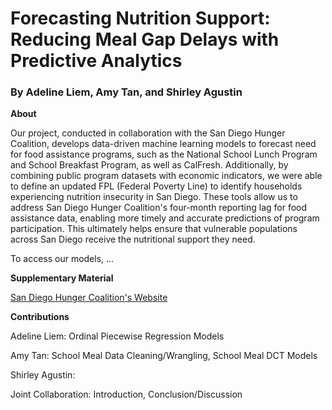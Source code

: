 # Forecasting Nutrition Support: Reducing Meal Gap Delays with Predictive Analytics

### By Adeline Liem, Amy Tan, and Shirley Agustin

**About**

Our project, conducted in collaboration with the San Diego Hunger Coalition, develops data-driven machine learning models to forecast need for food assistance programs, such as the National School Lunch Program and School Breakfast Program, as well as CalFresh. Additionally, by combining public program datasets with economic indicators, we were able to define an updated FPL (Federal Poverty Line) to identify households experiencing nutrition insecurity in San Diego. These tools allow us to address San Diego Hunger Coalition's four-month reporting lag for food assistance data, enabling more timely and accurate predictions of program participation. This ultimately helps ensure that vulnerable populations across San Diego receive the nutritional support they need.

To access our models, ...

**Supplementary Material**

[San Diego Hunger Coalition's Website](https://www.sandiegohungercoalition.org/)

**Contributions**

Adeline Liem: Ordinal Piecewise Regression Models

Amy Tan: School Meal Data Cleaning/Wrangling, School Meal DCT Models

Shirley Agustin:

Joint Collaboration: Introduction, Conclusion/Discussion
